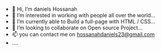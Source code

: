 - 👋 Hi, I’m daniels Hossanah 
- 👀 I’m interested in working with people all over the world...
- 🌱 I’m currently able to Build a full-page with HTML / CSS...
- 💞️ I’m looking to collaborate on Open source Project...
- 📫 you can contact me on hossanahdaniels23@gmail.com
- ....

<!---
daniels-20/daniels-20 is a ✨ special ✨ repository because its `README.md` (this file) appears on your GitHub profile.
You can click the Preview link to take a look at your changes.
--->
